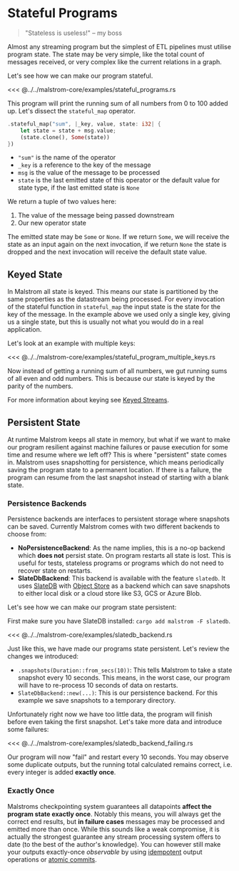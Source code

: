 # Stateful Programs

>"Stateless is useless!"
>	– my boss

Almost any streaming program but the simplest of ETL pipelines must utilise program state.
The state may be very simple, like the total count of messages received, or very complex like the current relations in a graph.

Let's see how we can make our program stateful.

<<< @../../malstrom-core/examples/stateful_programs.rs

This program will print the running sum of all numbers from 0 to 100 added up.
Let's dissect the `stateful_map` operator.

```rust
.stateful_map("sum", |_key, value, state: i32| {
	let state = state + msg.value;
	(state.clone(), Some(state))
})
```

- `"sum"` is the name of the operator
- `_key` is a reference to the key of the message
- `msg` is the value of the message to be processed
- `state` is the last emitted state of this operator or the default value for state type, if the last emitted state is `None`

We return a tuple of two values here:

1. The value of the message being passed downstream
2. Our new operator state

The emitted state may be `Some` or `None`. If we return `Some`, we will receive the state as an
input again on the next invocation, if we return `None` the state is dropped and the next invocation
will receive the default state value.

## Keyed State

In Malstrom all state is keyed. This means our state is partitioned by the same properties as the
datastream being processed. For every invocation of the stateful function in `stateful_map` the
input state is the state for the key of
the message. In the example above we used only a single key, giving us a single state, but this is
usually not what you would do in a real application.

Let's look at an example with multiple keys:

<<< @../../malstrom-core/examples/stateful_program_multiple_keys.rs

Now instead of getting a running sum of all numbers, we gut running sums of all even and odd numbers.
This is because our state is keyed by the parity of the numbers.

For more information about keying see [Keyed Streams](./KeyedStreams.md).

## Persistent State

At runtime Malstrom keeps all state in memory, but what if we want to make our program resilient
against machine failures or pause execution for some time and resume where we left off?
This is where "persistent" state comes in. Malstrom uses snapshotting for persistence, which means
periodically saving the program state to a permanent location. If there is a failure, the program
can resume from the last snapshot instead of starting with a blank state.

### Persistence Backends

Persistence backends are interfaces to persistent storage where snapshots can be saved.
Currently Malstrom comes with two different backends to choose from:

- **NoPersistenceBackend**: As the name implies, this is a no-op backend which **does not** persist
  state. On program restarts all state is lost. This is useful for tests, stateless programs or
  programs which do not need to recover state on restarts.
- **SlateDbBackend**: This backend is available with the feature `slatedb`.
  It uses [SlateDB](https://slatedb.io/) with [Object Store](https://docs.rs/object_store/latest/object_store/)
  as a backend which can save snapshots to either local disk or a cloud store like S3, GCS or Azure Blob.

Let's see how we can make our program state persistent:

First make sure you have SlateDB installed: `cargo add malstrom -F slatedb`.

<<< @../../malstrom-core/examples/slatedb_backend.rs

Just like this, we have made our programs state persistent. Let's review the changes we introduced:

- `.snapshots(Duration::from_secs(10))`: This tells Malstrom to take a state snapshot every 10 seconds.
  This means, in the worst case, our program will have to re-process 10 seconds of data on restarts. 
- `SlateDbBackend::new(...)`: 
  This is our persistence backend. For this example we save snapshots to a temporary directory.

Unfortunately right now we have too little data, the program will finish before even taking the first snapshot. Let's take more data and introduce some failures:

<<< @../../malstrom-core/examples/slatedb_backend_failing.rs

Our program will now "fail" and restart every 10 seconds. You may observe some duplicate outputs,
but the running total calculated remains correct, i.e. every integer is added **exactly once**.

### Exactly Once

Malstroms checkpointing system guarantees all datapoints
**affect the program state exactly once**. Notably this means, you will always get the correct end
results, but **in failure cases** messages may be processed and emitted more than once.
While this sounds like a weak compromise, it is actually the strongest guarantee any stream
processing system offers to date (to the best of the author's knowledge).
You can however still make your outputs exactly-once _observable_ by using
[idempotent](https://en.wikipedia.org/wiki/Idempotence) output operations or
[atomic commits](https://en.wikipedia.org/wiki/Atomic_commit).
